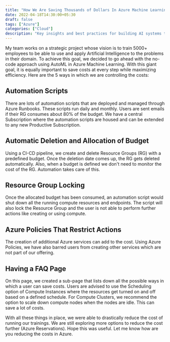 ```yaml
---
title: "How We Are Saving Thousands of Dollars In Azure Machine Learning Using Automation"
date: 2022-04-18T14:30:00+05:30
draft: false
tags: ["Azure"]
categories: ["Cloud"]
description: "Key insights and best practices for building AI systems that scale in production environments"
---
```


My team works on a strategic project whose vision is to train 5000+ employees to be able to use and apply Artificial Intelligence to the problems in their domain. To achieve this goal, we decided to go ahead with the no-code approach using AutoML in Azure Machine Learning. With this giant goal, it is equally important to save costs at every step while maximizing efficiency. Here are the 5 ways in which we are controlling the costs:

## Automation Scripts
There are lots of automation scripts that are deployed and managed through Azure Runbooks. These scripts run daily and monthly. Users are sent emails if their RG consumes about 80% of the budget. We have a central Subscription where the automation scripts are housed and can be extended to any new Productive Subscription.

## Automatic Deletion and Allocation of Budget
Using a CI-CD pipeline, we create and delete Resource Groups (RG) with a predefined budget. Once the deletion date comes up, the RG gets deleted automatically. Also, when a budget is defined we don't need to monitor the cost of the RG. Automation takes care of this.

## Resource Group Locking
Once the allocated budget has been consumed, an automation script would shut down all the running compute resources and endpoints. The script will also lock the Resource Group and the user is not able to perform further actions like creating or using compute.

## Azure Policies That Restrict Actions
The creation of additional Azure services can add to the cost. Using Azure Policies, we have also barred users from creating other services which are not part of our offering.

## Having a FAQ Page
On this page, we created a sub-page that lists down all the possible ways in which a user can save costs. Users are advised to use the Scheduling option of Compute Instances where the resources get turned on and off based on a defined schedule. For Compute Clusters, we recommend the option to scale down compute nodes when the nodes are idle. This can save a lot of costs.


With all these things in place, we were able to drastically reduce the cost of running our trainings. We are still exploring more options to reduce the cost further (Azure Reservations). Hope this was useful. Let me know how are you reducing the costs in Azure.